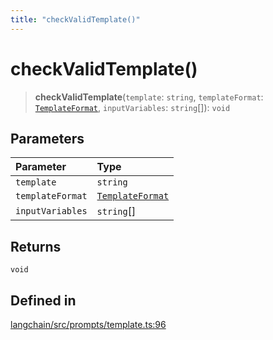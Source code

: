 ```yaml
---
title: "checkValidTemplate()"
---
```


# checkValidTemplate()

> **checkValidTemplate**(`template`: `string`, `templateFormat`: [`TemplateFormat`](../types/TemplateFormat.md), `inputVariables`: `string`[]): `void`

## Parameters

| Parameter        | Type                                           |
| :--------------- | :--------------------------------------------- |
| `template`       | `string`                                       |
| `templateFormat` | [`TemplateFormat`](../types/TemplateFormat.md) |
| `inputVariables` | `string`[]                                     |

## Returns

`void`

## Defined in

[langchain/src/prompts/template.ts:96](https://github.com/hwchase17/langchainjs/blob/ddf2996/langchain/src/prompts/template.ts#L96)
